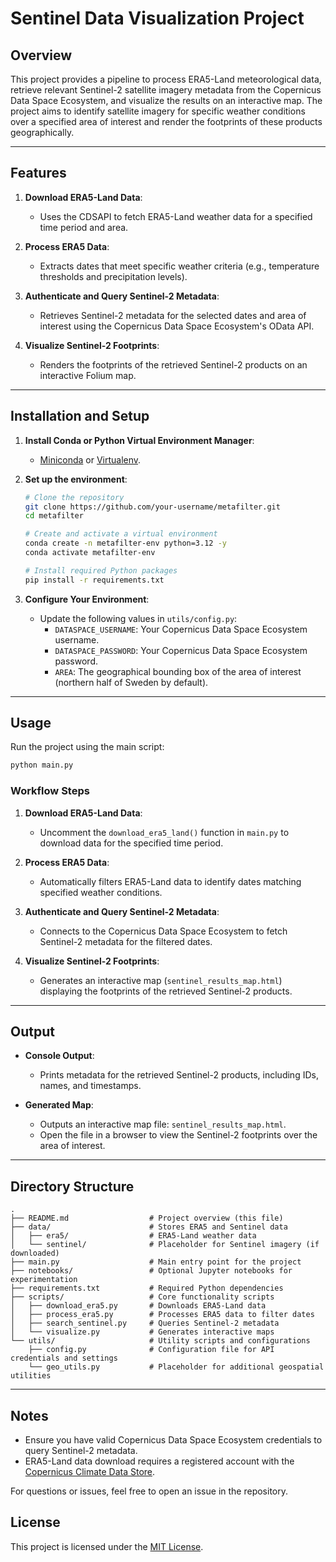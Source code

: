 # Sentinel Data Visualization Project

## Overview

This project provides a pipeline to process ERA5-Land meteorological data, retrieve relevant Sentinel-2 satellite imagery metadata from the Copernicus Data Space Ecosystem, and visualize the results on an interactive map. The project aims to identify satellite imagery for specific weather conditions over a specified area of interest and render the footprints of these products geographically.

---

## Features

1. **Download ERA5-Land Data**:
   - Uses the CDSAPI to fetch ERA5-Land weather data for a specified time period and area.

2. **Process ERA5 Data**:
   - Extracts dates that meet specific weather criteria (e.g., temperature thresholds and precipitation levels).

3. **Authenticate and Query Sentinel-2 Metadata**:
   - Retrieves Sentinel-2 metadata for the selected dates and area of interest using the Copernicus Data Space Ecosystem's OData API.

4. **Visualize Sentinel-2 Footprints**:
   - Renders the footprints of the retrieved Sentinel-2 products on an interactive Folium map.

---

## Installation and Setup

1. **Install Conda or Python Virtual Environment Manager**:
   - [Miniconda](https://docs.conda.io/en/latest/miniconda.html) or [Virtualenv](https://virtualenv.pypa.io/en/latest/).

2. **Set up the environment**:
   ```bash
   # Clone the repository
   git clone https://github.com/your-username/metafilter.git
   cd metafilter

   # Create and activate a virtual environment
   conda create -n metafilter-env python=3.12 -y
   conda activate metafilter-env

   # Install required Python packages
   pip install -r requirements.txt
   ```

3. **Configure Your Environment**:
   - Update the following values in `utils/config.py`:
     - `DATASPACE_USERNAME`: Your Copernicus Data Space Ecosystem username.
     - `DATASPACE_PASSWORD`: Your Copernicus Data Space Ecosystem password.
     - `AREA`: The geographical bounding box of the area of interest (northern half of Sweden by default).

---

## Usage

Run the project using the main script:

```bash
python main.py
```

### Workflow Steps

1. **Download ERA5-Land Data**:
   - Uncomment the `download_era5_land()` function in `main.py` to download data for the specified time period.

2. **Process ERA5 Data**:
   - Automatically filters ERA5-Land data to identify dates matching specified weather conditions.

3. **Authenticate and Query Sentinel-2 Metadata**:
   - Connects to the Copernicus Data Space Ecosystem to fetch Sentinel-2 metadata for the filtered dates.

4. **Visualize Sentinel-2 Footprints**:
   - Generates an interactive map (`sentinel_results_map.html`) displaying the footprints of the retrieved Sentinel-2 products.

---

## Output

- **Console Output**:
  - Prints metadata for the retrieved Sentinel-2 products, including IDs, names, and timestamps.

- **Generated Map**:
  - Outputs an interactive map file: `sentinel_results_map.html`.
  - Open the file in a browser to view the Sentinel-2 footprints over the area of interest.

---

## Directory Structure

```plaintext
.
├── README.md                  # Project overview (this file)
├── data/                      # Stores ERA5 and Sentinel data
│   ├── era5/                  # ERA5-Land weather data
│   └── sentinel/              # Placeholder for Sentinel imagery (if downloaded)
├── main.py                    # Main entry point for the project
├── notebooks/                 # Optional Jupyter notebooks for experimentation
├── requirements.txt           # Required Python dependencies
├── scripts/                   # Core functionality scripts
│   ├── download_era5.py       # Downloads ERA5-Land data
│   ├── process_era5.py        # Processes ERA5 data to filter dates
│   ├── search_sentinel.py     # Queries Sentinel-2 metadata
│   └── visualize.py           # Generates interactive maps
└── utils/                     # Utility scripts and configurations
    ├── config.py              # Configuration file for API credentials and settings
    └── geo_utils.py           # Placeholder for additional geospatial utilities
```

---

## Notes

- Ensure you have valid Copernicus Data Space Ecosystem credentials to query Sentinel-2 metadata.
- ERA5-Land data download requires a registered account with the [Copernicus Climate Data Store](https://cds.climate.copernicus.eu/).

For questions or issues, feel free to open an issue in the repository.

## License

This project is licensed under the [MIT License](LICENSE).
